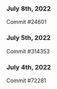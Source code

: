 ### July 8th, 2022

Commit #24601

### July 5th, 2022

Commit #314353


### July 4th, 2022

Commit #72281
